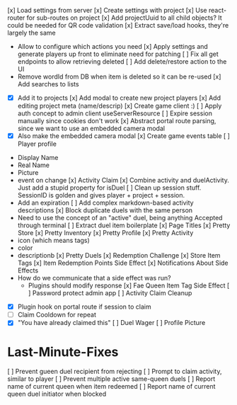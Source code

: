 [x] Load settings from server
[x] Create settings with project
[x] Use react-router for sub-routes on project
[x] Add projectUuid to all child objects? It could be needed for QR code validation
[x] Extract save/load hooks, they're largely the same
  - Allow to configure which actions you need
[x] Apply settings and generate players up front to eliminate need for patching
[ ] Fix all get endpoints to allow retrieving deleted
[ ] Add delete/restore action to the UI
  - Remove wordId from DB when item is deleted so it can be re-used
[x] Add searches to lists
  - [x] Add it to projects
[x] Add modal to create new project players
[x] Add editing project meta (name/descrip)
[x] Create game client :)
[ ] Apply auth concept to admin client useServerResource
[ ] Expire session manually since cookies don't work
[x] Abstract portal route parsing, since we want to use an embedded camera modal
  - [x] Also make the embedded camera modal
[x] Create game events table
[ ] Player profile
  - Display Name
  - Real Name
  - Picture
  - event on change
[x] Activity Claim
[x] Combine activity and duelActivity. Just add a stupid property for isDuel
[ ] Clean up session stuff. SessionID is golden and gives player + project + session.
  - Add an expiration
[ ] Add complex markdown-based activity descriptions
[x] Block duplicate duels with the same person
  - Need to use the concept of an "active" duel, being anything Accepted through terminal
[ ] Extract duel item boilerplate
[x] Page Titles
[x] Pretty Store
[x] Pretty Inventory
[x] Pretty Profile
[x] Pretty Activity
  - icon (which means tags)
  - color
  - descriptionb
[x] Pretty Duels
[x] Redemption Challenge
[x] Store Item Tags
[x] Item Redemption Points Side Effect
[x] Notifications About Side Effects
  - How do we communicate that a side effect was run?
    - Plugins should modify response
[x] Fae Queen Item Tag Side Effect
[ ] Password protect admin app
[ ] Activity Claim Cleanup
  - [x] Plugin hook on portal route if session to claim
  - [ ] Claim Cooldown for repeat
  - [x] "You have already claimed this"
[ ] Duel Wager
[ ] Profile Picture

# Last-Minute-Fixes
[ ] Prevent gueen duel recipient from rejecting
[ ] Prompt to claim activity, similar to player
[ ] Prevent multiple active same-queen duels
[ ] Report name of current queen when item redeemed
[ ] Report name of current queen duel initiator when blocked